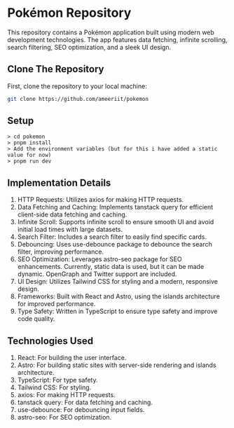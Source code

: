 # Pokémon Repository

This repository contains a Pokémon application built using modern web development technologies. The app features data fetching, infinite scrolling, search filtering, SEO optimization, and a sleek UI design.

## Clone The Repository

First, clone the repository to your local machine:

```bash
git clone https://github.com/ameeriit/pokemon
```

## Setup

```
> cd pokemon
> pnpm install
> Add the environment variables (but for this i have added a static value for now)
> pnpm run dev
```

## Implementation Details

1. HTTP Requests: Utilizes axios for making HTTP requests.
2. Data Fetching and Caching: Implements tanstack query for efficient client-side data fetching and caching.
3. Infinite Scroll: Supports infinite scroll to ensure smooth UI and avoid initial load times with large datasets.
4. Search Filter: Includes a search filter to easily find specific cards.
5. Debouncing: Uses use-debounce package to debounce the search filter, improving performance.
6. SEO Optimization: Leverages astro-seo package for SEO enhancements. Currently, static data is used, but it can be made dynamic. OpenGraph and Twitter support are included.
7. UI Design: Utilizes Tailwind CSS for styling and a modern, responsive design.
8. Frameworks: Built with React and Astro, using the islands architecture for improved performance.
9. Type Safety: Written in TypeScript to ensure type safety and improve code quality.

## Technologies Used

1. React: For building the user interface.
2. Astro: For building static sites with server-side rendering and islands architecture.
3. TypeScript: For type safety.
4. Tailwind CSS: For styling.
5. axios: For making HTTP requests.
6. tanstack query: For data fetching and caching.
7. use-debounce: For debouncing input fields.
8. astro-seo: For SEO optimization.
